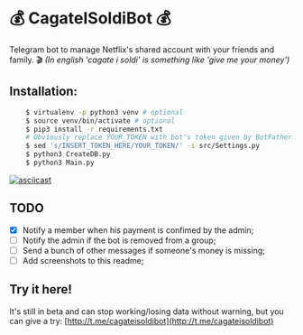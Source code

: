 # 💰 CagateISoldiBot 💰
Telegram bot to manage Netflix's shared account with your friends and family. 🎬
_(In english 'cagate i soldi' is something like 'give me your money')_

## Installation:
```bash
    $ virtualenv -p python3 venv # optional
    $ source venv/bin/activate # optional
    $ pip3 install -r requirements.txt
    # Obviously replace YOUR_TOKEN with bot's token given by BotFather.
    $ sed 's/INSERT_TOKEN_HERE/YOUR_TOKEN/' -i src/Settings.py
    $ python3 CreateDB.py
    $ python3 Main.py
```
[![asciicast](https://asciinema.org/a/215057.svg)](https://asciinema.org/a/215057)

## TODO
- [x] Notify a member when his payment is confimed by the admin;
- [ ] Notify the admin if the bot is removed from a group;
- [ ] Send a bunch of other messages if someone's money is missing;
- [ ] Add screenshots to this readme;

## Try it here!
It's still in beta and can stop working/losing data without warning, but you can give a try: [http://t.me/cagateisoldibot](http://t.me/cagateisoldibot) 
